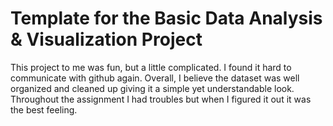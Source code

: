 # Template for the Basic Data Analysis & Visualization Project

This project to me was fun, but a little complicated. I found it hard to communicate with github again. Overall, I believe the dataset was well organized and cleaned up giving it a simple yet understandable look. Throughout the assignment I had troubles but when I figured it out it was the best feeling. 




